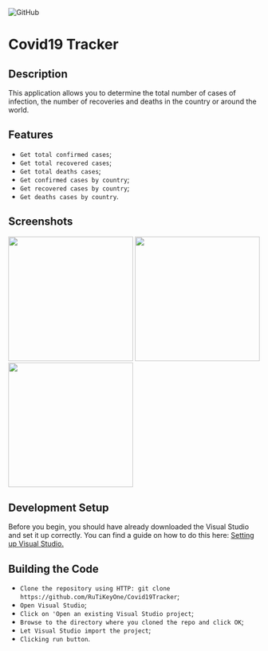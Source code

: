 ![GitHub](https://img.shields.io/github/license/IgorVolochay/Face-recognition?style=flat-square&color=blue) &nbsp;
# Сovid19 Tracker

## Description
This application allows you to determine the total number of cases of infection, the number of recoveries and deaths in the country or around the world.

## Features
* `Get total confirmed cases`;
* `Get total recovered cases`;
* `Get total deaths cases`; 
* `Get confirmed cases by country`;
* `Get recovered cases by country`;
* `Get deaths cases by country`.

## Screenshots

<p align="start">
  <img src="https://github.com/RuTiKeyOne/Covid19Tracker/blob/master/doc/Screenshots/1.PNG" width="250"/>
  <img src="https://github.com/RuTiKeyOne/Covid19Tracker/blob/master/doc/Screenshots/2.PNG" width="250"/>
  <img src="https://github.com/RuTiKeyOne/Covid19Tracker/blob/master/doc/Screenshots/3.PNG" width="250"/>
</p>
 
## Development Setup

Before you begin, you should have already downloaded the Visual Studio and set it up correctly. You can find a guide on how to do this here: [Setting up Visual Studio.](https://docs.microsoft.com/en-us/visualstudio/install/install-visual-studio?view=vs-2022)

## Building the Code

* `Clone the repository using HTTP: git clone https://github.com/RuTiKeyOne/Covid19Tracker`;
* `Open Visual Studio`;
* `Click on 'Open an existing Visual Studio project`;
* `Browse to the directory where you cloned the repo and click OK`;
* `Let Visual Studio import the project`;
* `Clicking run button`.
